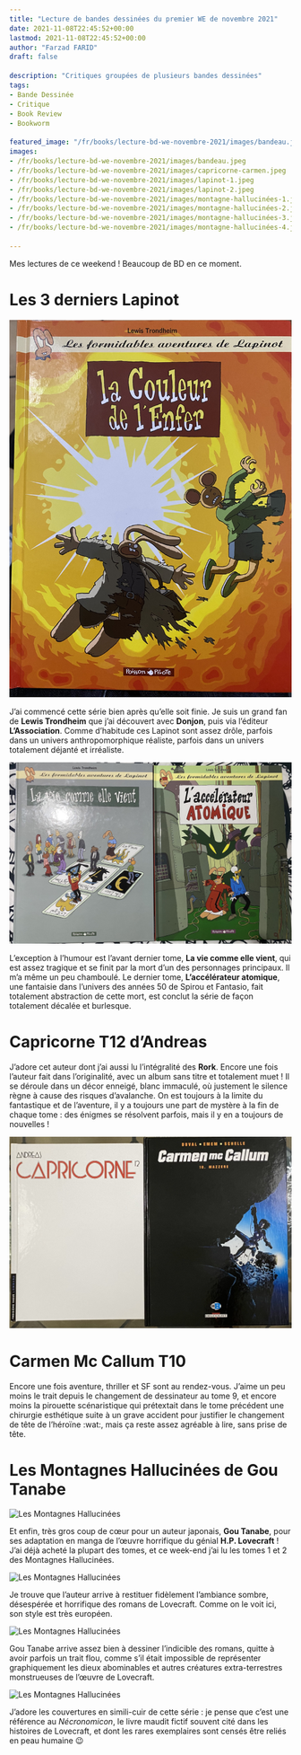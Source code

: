 ```yaml
---
title: "Lecture de bandes dessinées du premier WE de novembre 2021"
date: 2021-11-08T22:45:52+00:00
lastmod: 2021-11-08T22:45:52+00:00
author: "Farzad FARID"
draft: false

description: "Critiques groupées de plusieurs bandes dessinées"
tags:
- Bande Dessinée
- Critique
- Book Review
- Bookworm

featured_image: "/fr/books/lecture-bd-we-novembre-2021/images/bandeau.jpeg"
images:
- /fr/books/lecture-bd-we-novembre-2021/images/bandeau.jpeg
- /fr/books/lecture-bd-we-novembre-2021/images/capricorne-carmen.jpeg
- /fr/books/lecture-bd-we-novembre-2021/images/lapinot-1.jpeg
- /fr/books/lecture-bd-we-novembre-2021/images/lapinot-2.jpeg
- /fr/books/lecture-bd-we-novembre-2021/images/montagne-hallucinées-1.jpeg
- /fr/books/lecture-bd-we-novembre-2021/images/montagne-hallucinées-2.jpeg
- /fr/books/lecture-bd-we-novembre-2021/images/montagne-hallucinées-3.jpeg
- /fr/books/lecture-bd-we-novembre-2021/images/montagne-hallucinées-4.jpeg

---
```


Mes lectures de ce weekend ! Beaucoup de BD en ce moment.

# Les 3 derniers Lapinot

![Lapinot](images/lapinot-1.jpeg)

J’ai commencé cette série bien après qu’elle soit finie. Je suis un grand fan de **Lewis Trondheim** que j’ai découvert avec **Donjon**, puis via l’éditeur **L’Association**. Comme d’habitude ces Lapinot sont assez drôle, parfois dans un univers anthropomorphique réaliste, parfois dans un univers totalement déjanté et irréaliste. 

![Lapinot](images/lapinot-2.jpeg)

L’exception à l’humour est l’avant dernier tome, **La vie comme elle vient**, qui est assez tragique et se finit par la mort d’un des personnages principaux. Il m’a même un peu chamboulé. Le dernier tome, **L’accélérateur atomique**, une fantaisie dans l’univers des années 50 de Spirou et Fantasio, fait totalement abstraction de cette mort, est conclut la série de façon totalement décalée et burlesque.

# Capricorne T12 d’Andreas

J’adore cet auteur dont j’ai aussi lu l’intégralité des **Rork**. Encore une fois l’auteur fait dans l’originalité, avec un album sans titre et totalement muet ! Il se déroule dans un décor enneigé, blanc immaculé, où justement le silence règne à cause des risques d’avalanche. On est toujours à la limite du fantastique et de l’aventure, il y a toujours une part de mystère à la fin de chaque tome : des énigmes se résolvent parfois, mais il y en a toujours de nouvelles !

![Capricone / Carmen Mc Callum](images/capricorne-carmen.jpeg)

# Carmen Mc Callum T10

Encore une fois aventure, thriller et SF sont au rendez-vous. J’aime un peu moins le trait depuis le changement de dessinateur au tome 9, et encore moins la pirouette scénaristique qui prétextait dans le tome précédent une chirurgie esthétique suite à un grave accident pour justifier le changement de tête de l’héroïne :wat:, mais ça reste assez agréable à lire, sans prise de tête.

# Les Montagnes Hallucinées de Gou Tanabe

![Les Montagnes Hallucinées](images/montagnes-hallucinées-1.jpeg)

Et enfin, très gros coup de cœur pour un auteur japonais, **Gou Tanabe**, pour ses adaptation en manga de l’œuvre horrifique du génial **H.P. Lovecraft** ! J’ai déjà acheté la plupart des tomes, et ce week-end j’ai lu les tomes 1 et 2 des Montagnes Hallucinées. 

![Les Montagnes Hallucinées](images/montagnes-hallucinées-2.jpeg)

Je trouve que l’auteur arrive à restituer fidèlement l’ambiance sombre, désespérée et horrifique des romans de Lovecraft. Comme on le voit ici, son style est très européen. 

![Les Montagnes Hallucinées](images/montagnes-hallucinées-3.jpeg)

Gou Tanabe arrive assez bien à dessiner l’indicible des romans, quitte à avoir parfois un trait flou, comme s’il était impossible de représenter graphiquement les dieux abominables et autres créatures extra-terrestres monstrueuses de l’œuvre de Lovecraft.

![Les Montagnes Hallucinées](images/montagnes-hallucinées-4.jpeg)

J’adore les couvertures en simili-cuir de cette série : je pense que c’est une référence au _Nécronomicon_, le livre maudit fictif souvent cité dans les histoires de Lovecraft, et dont les rares exemplaires sont censés être reliés en peau humaine 😉
